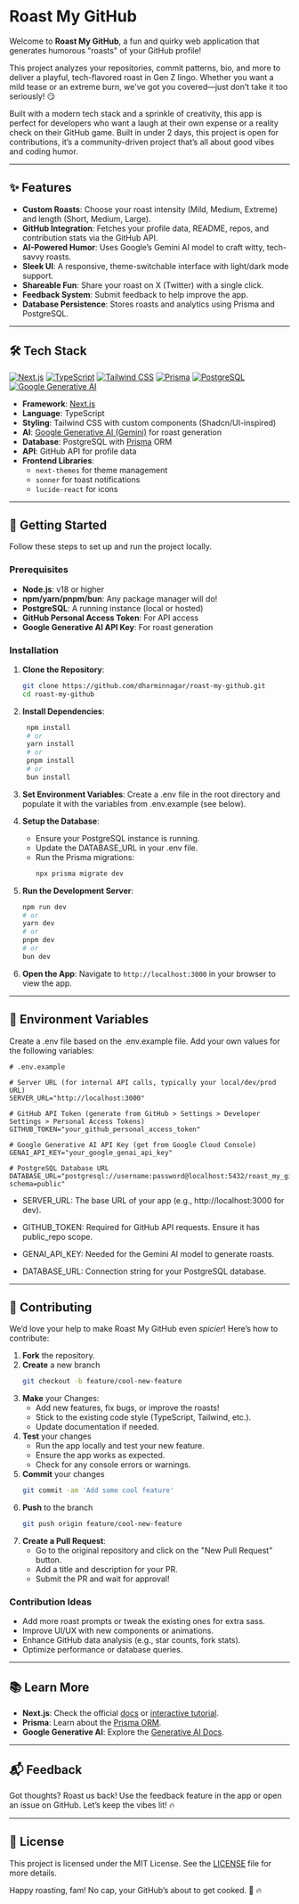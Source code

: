 # Roast My GitHub

Welcome to **Roast My GitHub**, a fun and quirky web application that generates humorous "roasts" of your GitHub profile! 

This project analyzes your repositories, commit patterns, bio, and more to deliver a playful, tech-flavored roast in Gen Z lingo. Whether you want a mild tease or an extreme burn, we've got you covered—just don’t take it too seriously! 😏

Built with a modern tech stack and a sprinkle of creativity, this app is perfect for developers who want a laugh at their own expense or a reality check on their GitHub game. Built in under 2 days, this project is open for contributions, it’s a community-driven project that’s all about good vibes and coding humor.

---

## ✨ Features

- **Custom Roasts**: Choose your roast intensity (Mild, Medium, Extreme) and length (Short, Medium, Large).
- **GitHub Integration**: Fetches your profile data, README, repos, and contribution stats via the GitHub API.
- **AI-Powered Humor**: Uses Google’s Gemini AI model to craft witty, tech-savvy roasts.
- **Sleek UI**: A responsive, theme-switchable interface with light/dark mode support.
- **Shareable Fun**: Share your roast on X (Twitter) with a single click.
- **Feedback System**: Submit feedback to help improve the app.
- **Database Persistence**: Stores roasts and analytics using Prisma and PostgreSQL.

---

## 🛠️ Tech Stack

[![Next.js](https://img.shields.io/badge/Next.js-11.1.2-000000?style=flat-square&logo=next.js)](https://nextjs.org/)
[![TypeScript](https://img.shields.io/badge/TypeScript-4.4.4-3178C6?style=flat-square&logo=typescript)](https://www.typescriptlang.org/)
[![Tailwind CSS](https://img.shields.io/badge/Tailwind_CSS-2.2.19-38B2AC?style=flat-square&logo=tailwind-css)](https://tailwindcss.com/)
[![Prisma](https://img.shields.io/badge/Prisma-3.9.0-2D3748?style=flat-square&logo=prisma)](https://www.prisma.io/)
[![PostgreSQL](https://img.shields.io/badge/PostgreSQL-13.4-336791?style=flat-square&logo=postgresql)](https://www.postgresql.org/)
[![Google Generative AI](https://img.shields.io/badge/Google_Generative_AI-API-4285F4?style=flat-square&logo=google)](https://developers.google.com/generative-ai)

- **Framework**: [Next.js](https://nextjs.org/)
- **Language**: TypeScript
- **Styling**: Tailwind CSS with custom components (Shadcn/UI-inspired)
- **AI**: [Google Generative AI (Gemini)](https://developers.google.com/generative-ai) for roast generation
- **Database**: PostgreSQL with [Prisma](https://www.prisma.io/) ORM
- **API**: GitHub API for profile data
- **Frontend Libraries**: 
  - `next-themes` for theme management
  - `sonner` for toast notifications
  - `lucide-react` for icons

---

## 🚀 Getting Started

Follow these steps to set up and run the project locally.

### Prerequisites

- **Node.js**: v18 or higher
- **npm/yarn/pnpm/bun**: Any package manager will do!
- **PostgreSQL**: A running instance (local or hosted)
- **GitHub Personal Access Token**: For API access
- **Google Generative AI API Key**: For roast generation

### Installation

1. **Clone the Repository**:
   ```bash
   git clone https://github.com/dharminnagar/roast-my-github.git
   cd roast-my-github

2. **Install Dependencies**:
   ```bash
    npm install
    # or
    yarn install
    # or
    pnpm install
    # or
    bun install
    ```

3. **Set Environment Variables**:
   Create a .env file in the root directory and populate it with the variables from .env.example (see below).

4. **Setup the Database**: 
   - Ensure your PostgreSQL instance is running.
   - Update the DATABASE_URL in your .env file.
   - Run the Prisma migrations:
        ```bash
        npx prisma migrate dev
        ```
5. **Run the Development Server**:
   ```bash
   npm run dev
   # or
   yarn dev
   # or
   pnpm dev
   # or
   bun dev
   ```
6. **Open the App**:
    Navigate to `http://localhost:3000` in your browser to view the app.

---

## 📝 Environment Variables
Create a .env file based on the .env.example file. Add your own values for the following variables:
```env
# .env.example

# Server URL (for internal API calls, typically your local/dev/prod URL)
SERVER_URL="http://localhost:3000"

# GitHub API Token (generate from GitHub > Settings > Developer Settings > Personal Access Tokens)
GITHUB_TOKEN="your_github_personal_access_token"

# Google Generative AI API Key (get from Google Cloud Console)
GENAI_API_KEY="your_google_genai_api_key"

# PostgreSQL Database URL
DATABASE_URL="postgresql://username:password@localhost:5432/roast_my_github?schema=public"
```

- SERVER_URL: The base URL of your app (e.g., http://localhost:3000 for dev).

- GITHUB_TOKEN: Required for GitHub API requests. Ensure it has public_repo scope.

- GENAI_API_KEY: Needed for the Gemini AI model to generate roasts.

- DATABASE_URL: Connection string for your PostgreSQL database.

---

## 🤝 Contributing
We’d love your help to make Roast My GitHub even _spicier_! Here’s how to contribute:

1. **Fork** the repository.
2. **Create** a new branch
    ```bash
    git checkout -b feature/cool-new-feature
    ```
3. **Make** your Changes:
    - Add new features, fix bugs, or improve the roasts!
    - Stick to the existing code style (TypeScript, Tailwind, etc.).
    - Update documentation if needed.
4. **Test** your changes
    - Run the app locally and test your new feature.
    - Ensure the app works as expected.
    - Check for any console errors or warnings.
4. **Commit** your changes
    ```bash
    git commit -am 'Add some cool feature'
    ```
5. **Push** to the branch
    ```bash
    git push origin feature/cool-new-feature
    ```
6. **Create a Pull Request**:
    - Go to the original repository and click on the "New Pull Request" button.
    - Add a title and description for your PR.
    - Submit the PR and wait for approval!

### Contribution Ideas
- Add more roast prompts or tweak the existing ones for extra sass.
- Improve UI/UX with new components or animations.
- Enhance GitHub data analysis (e.g., star counts, fork stats).
- Optimize performance or database queries.

---

## 📚 Learn More
- **Next.js**: Check the official [docs](https://nextjs.org/docs) or [interactive tutorial](https://nextjs.org/learn).
- **Prisma**: Learn about the [Prisma ORM](https://www.prisma.io/docs/).
- **Google Generative AI**: Explore the [Generative AI Docs](https://developers.google.com/generative-ai).

---

## 📬 Feedback
Got thoughts? Roast us back! Use the feedback feature in the app or open an issue on GitHub. Let’s keep the vibes lit! 🔥

---

## 📝 License
This project is licensed under the MIT License. See the [LICENSE](LICENSE) file for more details.

Happy roasting, fam! No cap, your GitHub’s about to get cooked. 🍳 🔥